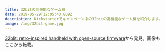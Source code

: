 ```yaml
---
title: 32bitの高機能なゲーム機
date: 2019-05-29T12:05:43.809Z
description: Kickstarterでキャンペーン中の32bitの高機能なゲーム機を紹介します。
image: /img/32bit-game.jpg
---
```

[32blit: retro-inspired handheld with open-source firmware](https://www.kickstarter.com/projects/pimoroni/32blit-retro-inspired-handheld-with-open-source-fi)から発見。画像もここから転載。
